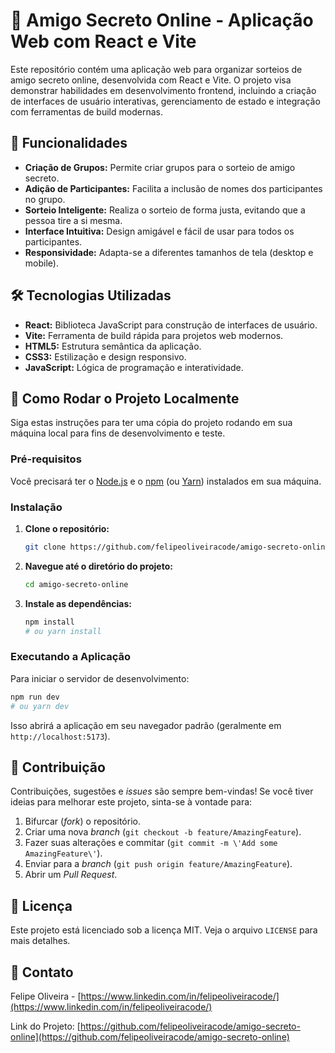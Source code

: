 # 🎁 Amigo Secreto Online - Aplicação Web com React e Vite




Este repositório contém uma aplicação web para organizar sorteios de amigo secreto online, desenvolvida com React e Vite. O projeto visa demonstrar habilidades em desenvolvimento frontend, incluindo a criação de interfaces de usuário interativas, gerenciamento de estado e integração com ferramentas de build modernas.

## 🌟 Funcionalidades

- **Criação de Grupos:** Permite criar grupos para o sorteio de amigo secreto.
- **Adição de Participantes:** Facilita a inclusão de nomes dos participantes no grupo.
- **Sorteio Inteligente:** Realiza o sorteio de forma justa, evitando que a pessoa tire a si mesma.
- **Interface Intuitiva:** Design amigável e fácil de usar para todos os participantes.
- **Responsividade:** Adapta-se a diferentes tamanhos de tela (desktop e mobile).

## 🛠️ Tecnologias Utilizadas

- **React:** Biblioteca JavaScript para construção de interfaces de usuário.
- **Vite:** Ferramenta de build rápida para projetos web modernos.
- **HTML5:** Estrutura semântica da aplicação.
- **CSS3:** Estilização e design responsivo.
- **JavaScript:** Lógica de programação e interatividade.

## 🚀 Como Rodar o Projeto Localmente

Siga estas instruções para ter uma cópia do projeto rodando em sua máquina local para fins de desenvolvimento e teste.

### Pré-requisitos

Você precisará ter o [Node.js](https://nodejs.org/) e o [npm](https://www.npmjs.com/) (ou [Yarn](https://yarnpkg.com/)) instalados em sua máquina.

### Instalação

1. **Clone o repositório:**
   ```bash
   git clone https://github.com/felipeoliveiracode/amigo-secreto-online.git
   ```
2. **Navegue até o diretório do projeto:**
   ```bash
   cd amigo-secreto-online
   ```
3. **Instale as dependências:**
   ```bash
   npm install
   # ou yarn install
   ```

### Executando a Aplicação

Para iniciar o servidor de desenvolvimento:

```bash
npm run dev
# ou yarn dev
```

Isso abrirá a aplicação em seu navegador padrão (geralmente em `http://localhost:5173`).

## 🤝 Contribuição

Contribuições, sugestões e *issues* são sempre bem-vindas! Se você tiver ideias para melhorar este projeto, sinta-se à vontade para:

1. Bifurcar (*fork*) o repositório.
2. Criar uma nova *branch* (`git checkout -b feature/AmazingFeature`).
3. Fazer suas alterações e commitar (`git commit -m \'Add some AmazingFeature\'`).
4. Enviar para a *branch* (`git push origin feature/AmazingFeature`).
5. Abrir um *Pull Request*.

## 📄 Licença

Este projeto está licenciado sob a licença MIT. Veja o arquivo `LICENSE` para mais detalhes.

## 📧 Contato

Felipe Oliveira - [https://www.linkedin.com/in/felipeoliveiracode/](https://www.linkedin.com/in/felipeoliveiracode/)

Link do Projeto: [https://github.com/felipeoliveiracode/amigo-secreto-online](https://github.com/felipeoliveiracode/amigo-secreto-online)


